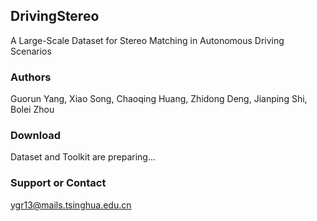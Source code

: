 ## DrivingStereo

A Large-Scale Dataset for Stereo Matching in Autonomous Driving Scenarios

### Authors

Guorun Yang, Xiao Song, Chaoqing Huang, Zhidong Deng, Jianping Shi, Bolei Zhou

### Download

Dataset and Toolkit are preparing...

### Support or Contact

ygr13@mails.tsinghua.edu.cn
